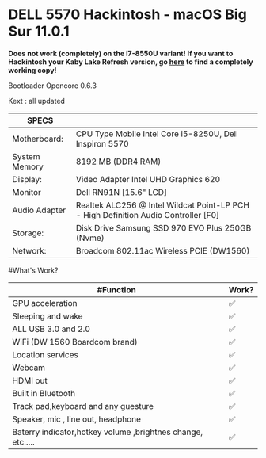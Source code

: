 # DELL 5570 Hackintosh - macOS Big Sur 11.0.1

**Does not work (completely) on the i7-8550U variant! If you want to Hackintosh your Kaby Lake Refresh version, go <a href="https://github.com/Doregon/Inspiron-5570-KBR-Hackintosh">here</a> to find a completely working copy!**

Bootloader Opencore 0.6.3

Kext : all updated

| SPECS |   |
|---|---|
|Motherboard:|CPU Type Mobile Intel Core i5-8250U, Dell Inspiron 5570|
|System Memory| 8192 MB (DDR4 RAM)|
|Display:|Video Adapter Intel UHD Graphics 620|
|Monitor|Dell RN91N [15.6" LCD]|
|Audio Adapter| Realtek ALC256 @ Intel Wildcat Point-LP PCH - High Definition Audio Controller [F0]|
|Storage:|Disk Drive Samsung SSD 970 EVO Plus 250GB (Nvme)|
|Network:| Broadcom 802.11ac Wireless PCIE (DW1560)|

#What's Work?

| #Function | Work? |
|---------------|-----------------------------------------------|
|  GPU acceleration| ✅ |
|  Sleeping and wake| ✅ |
|  ALL USB 3.0 and 2.0| ✅ |
|  WiFi (DW 1560 Boardcom brand)| ✅ |
|  Location services| ✅ |
|  Webcam| ✅ |
|  HDMI out| ✅ |
|  Built in Bluetooth| ✅ |
|  Track pad,keyboard and any guesture| ✅ |
|  Speaker, mic , line out, headphone| ✅ |
|  Baterry indicator,hotkey volume ,brightnes change, etc.....| ✅ |
